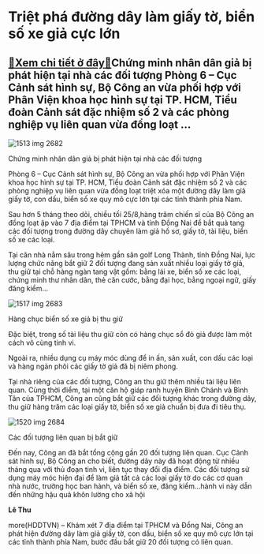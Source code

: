 Triệt phá đường dây làm giấy tờ, biển số xe giả cực lớn
=======================================================

[:gift:Xem chi tiết ở đây:gift:](https://hddtvn.com/triet-pha-duong-day-lam-giay-to-bien-so-xe-gia-cuc-lon/)Chứng minh nhân dân giả bị phát hiện tại nhà các đối tượng Phòng 6 – Cục Cảnh sát hình sự, Bộ Công an vừa phối hợp với Phân Viện khoa học hình sự tại TP. HCM, Tiểu đoàn Cảnh sát đặc nhiệm số 2 và các phòng nghiệp vụ liên quan vừa đồng loạt …
-------------------------------------------------------------------------------------------------------------------------------------------------------------------------------------------------------------------------------------------------





![1513 img 2682](https://hddtvn.com/wp-content/uploads/2021/01/1513_IMG-2682.jpg "undefined")


Chứng minh nhân dân giả bị phát hiện tại nhà các đối tượng



Phòng 6 – Cục Cảnh sát hình sự, Bộ Công an vừa phối hợp với Phân Viện khoa học hình sự tại TP. HCM, Tiểu đoàn Cảnh sát đặc nhiệm số 2 và các phòng nghiệp vụ liên quan vừa đồng loạt triệt xóa một đường dây làm giả giấy tờ, con dấu, biển số xe quy mô cực lớn tại các tỉnh thành phía Nam.


Sau hơn 5 tháng theo dõi, chiều tối 25/8,hàng trăm chiến sĩ của Bộ Công an đồng loạt ập vào 7 địa điểm tại TPHCM và tỉnh Đồng Nai để bắt quả tang các đối tượng trong đường dây chuyên làm giả hồ sơ, giấy tờ, tài liệu, biển số xe các loại.


Tại căn nhà nằm sâu trong hẻm gần sân golf Long Thành, tỉnh Đồng Nai, lực lượng chức năng bắt giữ 2 đối tượng đang sản xuất nhiều loại giấy tờ giả, thu giữ tại chỗ hàng ngàn tang vật gồm: bằng lái xe, biển số xe các loại, chứng minh thư nhân dân, thẻ căn cước, bằng đại học, bằng ngoại ngữ, giấy đăng kiểm…





![1517 img 2683](https://hddtvn.com/wp-content/uploads/2021/01/1517_IMG-2683.jpg "undefined")


Hàng chục biển số xe giả bị thu giữ



Đặc biệt, trong số tài liệu thu giữ còn có hàng chục sổ đỏ giả được làm một cách vô cùng tinh vi.


Ngoài ra, nhiều dụng cụ máy móc dùng để in ấn, sản xuất, con dấu các loại và hàng ngàn phôi các giấy tờ giả đã bị niêm phong.


Tại nhà riêng của các đối tượng, Công an thu giữ thêm nhiều tài liệu liên quan. Cùng thời điểm, tại một căn hộ giáp ranh huyện Bình Chánh và Bình Tân của TPHCM, Công an cũng bắt giữ các đối tượng khác trong đường dây, thu giữ hàng trăm các loại giấy tờ, biển số xe giả chuẩn bị đưa đi tiêu thụ.





![1520 img 2684](https://hddtvn.com/wp-content/uploads/2021/01/1520_IMG-2684.jpg "undefined")


Các đối tượng liên quan bị bắt giữ



Đến nay, Công an đã bắt tổng cộng gần 20 đối tượng liên quan. Cục Cảnh sát hình sự, Bộ Công an cho biết, đường dây này đã hoạt động từ nhiều tháng qua với thủ đoạn tinh vi, liên tục thay đổi địa điểm. Các đối tượng sử dụng máy móc hiện đại để làm giả tất cả các loại giấy tờ do các cơ quan nhà nước, trường học ban hành, và biển số xe, đăng kiểm…hành vi này dẫn đến những hậu quả khôn lường cho xã hội




**Lê Thu**



more(HDDTVN) – Khám xét 7 địa điểm tại TPHCM và Đồng Nai, Công an phát hiện đường dây làm giả giấy tờ, con dấu, biển số xe quy mô cực lớn tại các tỉnh thành phía Nam, bước đầu bắt giữ 20 đối tượng có liên quan.


